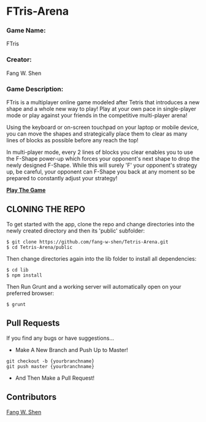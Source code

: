 # FTris-Arena
### Game Name:

FTris

### Creator:

Fang W. Shen

### Game Description:

FTris is a multiplayer online game modeled after Tetris that introduces a new shape and a whole new way to play! Play at your own pace in single-player mode or play against your friends in the competitive multi-player arena! 

Using the keyboard or on-screen touchpad on your laptop or mobile device, you can move the shapes and strategically place them to clear as many lines of blocks as possible before any reach the top!

In multi-player mode, every 2 lines of blocks you clear enables you to use the F-Shape power-up which forces your opponent's next shape to drop the newly designed F-Shape. While this will surely 'F' your opponent's strategy up, be careful, your opponent can F-Shape you back at any moment so be prepared to constantly adjust your strategy!

**[Play The Game](https://tetris-arena.firebaseapp.com)**

## CLONING THE REPO

To get started with the app, clone the repo and change directories into the newly created directory and then its 'public' subfolder:

```
$ git clone https://github.com/fang-w-shen/Tetris-Arena.git
$ cd Tetris-Arena/public
```
Then change directories again into the lib folder to install all dependencies:
```
$ cd lib
$ npm install
```
Then Run Grunt and a working server will automatically open on your preferred browser:
```
$ grunt
```

## Pull Requests
If you find any bugs or have suggestions...
 * Make A New Branch and Push Up to Master!
```
git checkout -b {yourbranchname}
git push master {yourbranchname}
```
* And Then Make a Pull Request!

## Contributors

[Fang W. Shen](https://github.com/fang-w-shen)

